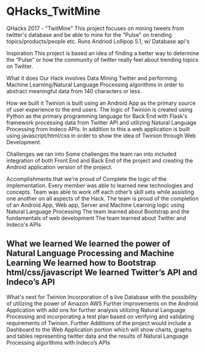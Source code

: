 # QHacks_TwitMine
QHacks 2017 - "TwitMine" This project focuses on mining tweets from twitter's database and be able to mine for the "Pulse" on trending topics/products/people etc.
Runs Andriod Lollipop 5.1, w/ Database api's

Inspiration
This project is based an idea of finding a better way to determine the “Pulse” or how the community of twitter really feel about trending topics on Twitter.

What it does
Our Hack involves Data Mining Twitter and performing Machine Learning/Natural Language Processing algorithms in order to abstract meaningful data from 140 characters or less.

How we built it
Twinion is built using an Android App as the primary source of user experience to the end users. The logic of Twinion is created using Python as the primary programming language for Back End with Flask's framework processing data from Twitter API and utilizing Natural Language Processing from Indeco APIs. In addition to this a web application is built using javascript/html/css in order to show the idea of Twinion through Web Development.

Challenges we ran into
Some challenges the team ran into included integration of both Front End and Back End of the project and creating the Android application version of the project. 

Accomplishments that we're proud of
Complete the logic of the implementation.
Every member was able to learned new technologies and concepts.
Team was able to work off each other’s skill sets while assisting one another on all aspects of the Hack.
The team is proud of the completion of an Android App, Web app, Server and Machine Learning logic using Natural Language Processing
The team learned about Bootstrap and the fundamentals of web development
The team learned about Twitter and Indeco's APIs

## What we learned We learned the power of Natural Language Processing and Machine Learning We learned how to Bootstrap html/css/javascript We learned Twitter’s API and Indeco’s API

What's next for Twinion
Incorporation of a live Database with the possibility of utilizing the power of Amazon AWS Further improvements on the Android Application with add ons for further analysis utilizing Natural Language Processing and incorporating a test plan based on verifying and validating requirements of Twinion. Further Additions of the project would include a Dashboard to the Web Application portion which will show charts, graphs and tables representing twitter data and the results of Natural Language Processing algorithms with Indeco’s APIs


